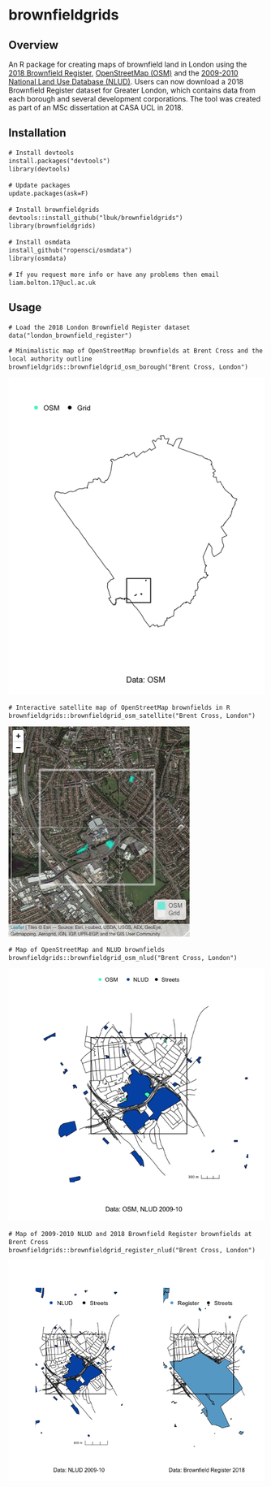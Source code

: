 # brownfieldgrids

## Overview
An R package for creating maps of brownfield land in London using the [2018 Brownfield Register](https://www.gov.uk/guidance/brownfield-land-registers), [OpenStreetMap (OSM)](https://www.openstreetmap.org/) and the [2009-2010 National Land Use Database (NLUD)](https://data.london.gov.uk/dataset/london-brownfield-sites-review). Users can now download a 2018 Brownfield Register dataset for Greater London, which contains data from each borough and several development corporations. The tool was created as part of an MSc dissertation at CASA UCL in 2018.

## Installation
```
# Install devtools
install.packages("devtools")
library(devtools)

# Update packages
update.packages(ask=F)

# Install brownfieldgrids
devtools::install_github("lbuk/brownfieldgrids")
library(brownfieldgrids)

# Install osmdata
install_github("ropensci/osmdata")
library(osmdata)

# If you request more info or have any problems then email liam.bolton.17@ucl.ac.uk
```

## Usage

```
# Load the 2018 London Brownfield Register dataset
data("london_brownfield_register")
```

```
# Minimalistic map of OpenStreetMap brownfields at Brent Cross and the local authority outline
brownfieldgrids::brownfieldgrid_osm_borough("Brent Cross, London")
```
![OSM Borough Map](https://github.com/lbuk/brownfieldgrids/blob/master/img/brownfieldgrid_osm_borough_brent_cross.png)

```
# Interactive satellite map of OpenStreetMap brownfields in R
brownfieldgrids::brownfieldgrid_osm_satellite("Brent Cross, London")
```
![Interactive OSM Map](https://github.com/lbuk/brownfieldgrids/blob/master/img/brownfieldgrid_osm_satellite_brent_cross.jpeg)

```
# Map of OpenStreetMap and NLUD brownfields
brownfieldgrids::brownfieldgrid_osm_nlud("Brent Cross, London")
```
![NLUD and OSM Map](https://github.com/lbuk/brownfieldgrids/blob/master/img/brownfieldgrids_osm_nlud_b_brent_cross.png)

```
# Map of 2009-2010 NLUD and 2018 Brownfield Register brownfields at Brent Cross
brownfieldgrids::brownfieldgrid_register_nlud("Brent Cross, London")
```
![Brownfield Register and NLUD Map](https://github.com/lbuk/brownfieldgrids/blob/master/img/brownfieldgrid_register_nlud__b__brent_cross.png)
